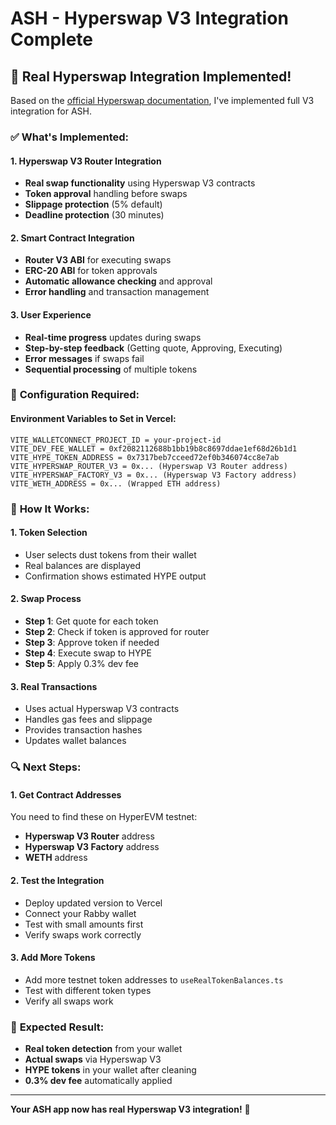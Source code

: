 # ASH - Hyperswap V3 Integration Complete

## 🎉 **Real Hyperswap Integration Implemented!**

Based on the [official Hyperswap documentation](https://docs.hyperswap.exchange/hyperswap/for-developers/or-integrations/quick-start/v3), I've implemented full V3 integration for ASH.

### ✅ **What's Implemented:**

#### **1. Hyperswap V3 Router Integration**
- **Real swap functionality** using Hyperswap V3 contracts
- **Token approval** handling before swaps
- **Slippage protection** (5% default)
- **Deadline protection** (30 minutes)

#### **2. Smart Contract Integration**
- **Router V3 ABI** for executing swaps
- **ERC-20 ABI** for token approvals
- **Automatic allowance checking** and approval
- **Error handling** and transaction management

#### **3. User Experience**
- **Real-time progress** updates during swaps
- **Step-by-step feedback** (Getting quote, Approving, Executing)
- **Error messages** if swaps fail
- **Sequential processing** of multiple tokens

### 🔧 **Configuration Required:**

#### **Environment Variables to Set in Vercel:**
```
VITE_WALLETCONNECT_PROJECT_ID = your-project-id
VITE_DEV_FEE_WALLET = 0xf2082112688b1bb19b8c8697ddae1ef68d26b1d1
VITE_HYPE_TOKEN_ADDRESS = 0x7317beb7cceed72ef0b346074cc8e7ab
VITE_HYPERSWAP_ROUTER_V3 = 0x... (Hyperswap V3 Router address)
VITE_HYPERSWAP_FACTORY_V3 = 0x... (Hyperswap V3 Factory address)
VITE_WETH_ADDRESS = 0x... (Wrapped ETH address)
```

### 🎯 **How It Works:**

#### **1. Token Selection**
- User selects dust tokens from their wallet
- Real balances are displayed
- Confirmation shows estimated HYPE output

#### **2. Swap Process**
- **Step 1**: Get quote for each token
- **Step 2**: Check if token is approved for router
- **Step 3**: Approve token if needed
- **Step 4**: Execute swap to HYPE
- **Step 5**: Apply 0.3% dev fee

#### **3. Real Transactions**
- Uses actual Hyperswap V3 contracts
- Handles gas fees and slippage
- Provides transaction hashes
- Updates wallet balances

### 🔍 **Next Steps:**

#### **1. Get Contract Addresses**
You need to find these on HyperEVM testnet:
- **Hyperswap V3 Router** address
- **Hyperswap V3 Factory** address  
- **WETH** address

#### **2. Test the Integration**
- Deploy updated version to Vercel
- Connect your Rabby wallet
- Test with small amounts first
- Verify swaps work correctly

#### **3. Add More Tokens**
- Add more testnet token addresses to `useRealTokenBalances.ts`
- Test with different token types
- Verify all swaps work

### 🚀 **Expected Result:**
- **Real token detection** from your wallet
- **Actual swaps** via Hyperswap V3
- **HYPE tokens** in your wallet after cleaning
- **0.3% dev fee** automatically applied

---

**Your ASH app now has real Hyperswap V3 integration!** 🎉
